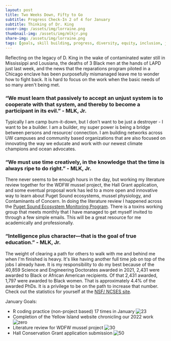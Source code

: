 ```yaml
---
layout: post
title: Two Weeks Down, Fifty to Go
subtitle: Progress Check-In 2 of 4 for January
subtitle: Thinking of Dr. King
cover-img: /assets/img/lorraine.png
thumbnail-img: /assets/img/mlkjr.png
share-img: /assets/img/lorraine.png
tags: [goals, skill building, progress, diversity, equity, inclusion, justice, deij posts]
---
```


Reflecting on the legacy of D. King in the wake of contaminated water still in Mississippi and Lousiana, the deaths of 3 Black men at the hands of LAPD just last week, and the news that the reparations program piloted in a Chicago enclave has been purposefully mismanaged leave me to wonder how to fight back. It is hard to focus on the work when the basic needs of so many aren't being met. 

### “We must learn that passively to accept an unjust system is to cooperate with that system, and thereby to become a participant in its evil.” - MLK, Jr. 

Typically I am camp burn-it-down, but I don't want to be just a destroyer - I want to be a builder. I am a builder, my super power is being a bridge between persons and resource/ connection. I am building networks across UW campuses and community based organizations that are also focused on innovating the way we educate and work with our newest climate champions and ocean advocates.

### “We must use time creatively, in the knowledge that the time is always ripe to do right.” - MLK, Jr.  

There never seems to be enough hours in the day, but working my literature review together for the WDFW mussel project, the Hall Grant application, and some eventual proposal work has led to a more open and innovative way to learn about Puget Sound ecosystems, mussel physiology, and Contaminants of Concern. In doing the literature review I happened across the [Puget Sound Ecosystem Monitoring Program](https://www.psp.wa.gov/PSEMP-overview.php). There is a toxins working group that meets monthly that I have managed to get myself invited to through a few simple emails. This will be a great resource for me academically and professionally.

### “Intelligence plus character—that is the goal of true education.” - MLK, Jr.

The weight of clearing a path for others to walk with me and behind me when I'm finished is heavy. It's like having another full time job on top of the jobs I already have. It is my responsibility to do my best because of the 40,859 Science and Engineering Doctorates awarded in 2021, 2,431 were awarded to Black or African American recipients. Of that 2,431 awarded, 1,797 were awarded to Black women. That is approximately 4.4% of the awarded PhDs. It is a privilege to be on the path to increase that number. Check out the statistics for yourself at the [NSF/ NCSES site](https://ncses.nsf.gov/pubs/nsf23300/report).

January Goals:
* R coding practice (non-project based) 17 times in January ![23](https://progress-bar.dev/23/)
* Completion of the Yellow Island website chronicling our 2022 work ![zero](https://progress-bar.dev/0/)
* Literature review for WDFW mussel project ![30](https://progress-bar.dev/30/)
* Hall Conservation Grant application submission ![50](https://progress-bar.dev/50/)
